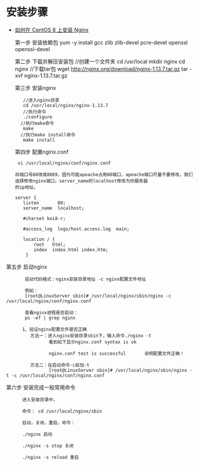 # 安装步骤

    
  * [如何在 CentOS 8 上安装 Nginx](https://www.jianshu.com/p/9b2dd37a5af9)
    
    
    
    
    
    
    
    
    
    
    
    
    
    
    
    
    
    
    
    
    
    
    
    
    
    
    第一步  安装依赖包
            yum -y install gcc zlib zlib-devel pcre-devel openssl openssl-devel
            
    第二步  下载并解压安装包
           //创建一个文件夹
             cd /usr/local
             mkdir nginx
             cd nginx
           //下载tar包
             wget http://nginx.org/download/nginx-1.13.7.tar.gz
             tar -xvf nginx-1.13.7.tar.gz

    第三步  安装nginx
           
           //进入nginx目录
           cd /usr/local/nginx/nginx-1.13.7
           //执行命令
           ./configure
          //执行make命令
           make
          //执行make install命令
           make install
    第四步  配置nginx.conf
          
         vi /usr/local/nginx/conf/nginx.conf

        将端口号80改成8089，因为可能apeache占用80端口，apeache端口尽量不要修改，我们选择修改nginx端口。server_name的localhost修改为你服务器
        的ip地址。
        
        server {
           listen       80;
           server_name  localhost;

           #charset koi8-r;

           #access_log  logs/host.access.log  main;

           location / {
               root   html;
               index  index.html index.htm;
            }
   
   第五步 启动nginx
   
           启动代码格式：nginx安装目录地址 -c nginx配置文件地址

           例如：
           [root@LinuxServer sbin]# /usr/local/nginx/sbin/nginx -c /usr/local/nginx/conf/nginx.conf

           查看nginx进程是否启动：
           ps -ef | grep nginx
   
          1、验证nginx配置文件是否正确
             方法一：进入nginx安装目录sbin下，输入命令./nginx -t
                    看到如下显示nginx.conf syntax is ok

                    nginx.conf test is successful       说明配置文件正确！
   
             方法二：在启动命令-c前加-t
                    [root@LinuxServer sbin]# /usr/local/nginx/sbin/nginx -t -c /usr/local/nginx/conf/nginx.conf
   
   第六步  安装完成一般常用命令

          进入安装目录中，

          命令： cd /usr/local/nginx/sbin

          启动，关闭，重启，命令：

          ./nginx 启动

          ./nginx -s stop 关闭

          ./nginx -s reload 重启

